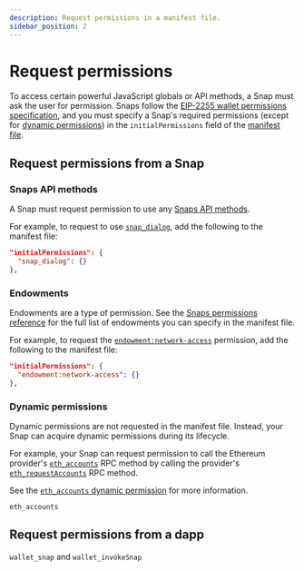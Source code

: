 ```yaml
---
description: Request permissions in a manifest file.
sidebar_position: 2
---
```


# Request permissions

To access certain powerful JavaScript globals or API methods, a Snap must ask the user for permission.
Snaps follow the [EIP-2255 wallet permissions specification](https://eips.ethereum.org/EIPS/eip-2255),
and you must specify a Snap's required permissions (except for [dynamic permissions](#dynamic-permissions))
in the `initialPermissions` field of the [manifest file](../concepts/files.md#manifest-file).

## Request permissions from a Snap

### Snaps API methods

A Snap must request permission to use any [Snaps API methods](../reference/snaps-api.md).

For example, to request to use [`snap_dialog`](../reference/snaps-api.md#snap_dialog), add the
following to the manifest file:

```json
"initialPermissions": {
  "snap_dialog": {}
},
```

### Endowments

Endowments are a type of permission.
See the [Snaps permissions reference](../reference/permissions.md) for the full list of endowments
you can specify in the manifest file.

For example, to request the [`endowment:network-access`](../reference/permissions.md#endowmentnetwork-access)
permission, add the following to the manifest file:

```json
"initialPermissions": {
  "endowment:network-access": {}
},
```

### Dynamic permissions

Dynamic permissions are not requested in the manifest file.
Instead, your Snap can acquire dynamic permissions during its lifecycle.

For example, your Snap can request permission to call the Ethereum provider's
[`eth_accounts`](../reference/permissions.md#eth_accounts) RPC method by calling the provider's
[`eth_requestAccounts`](/wallet/reference/eth_requestaccounts) RPC method.

See the [`eth_accounts` dynamic permission](../reference/permissions.md#eth_accounts)
for more information.

`eth_accounts`

## Request permissions from a dapp

`wallet_snap` and `wallet_invokeSnap`

